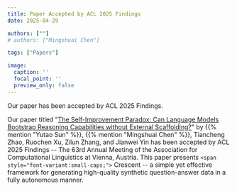 ```yaml
---
title: Paper Accepted by ACL 2025 Findings
date: 2025-04-29

authors: [""]
# authors: ["Mingshuai Chen"]

tags: ["Papers"]

image:
  caption: ''
  focal_point: ''
  preview_only: false
---
```

Our paper has been accepted by ACL 2025 Findings.

<!--more-->

Our paper titled "[The Self-Improvement Paradox: Can Language Models Bootstrap Reasoning Capabilities without External Scaffolding?](/publication/sun-crescent/)" by {{% mention "Yutao Sun" %}}, {{% mention "Mingshuai Chen" %}}, Tiancheng Zhao, Ruochen Xu, Zilun Zhang, and Jianwei Yin has been accepted by ACL 2025 Findings -- The 63rd Annual Meeting of the Association for Computational Linguistics at Vienna, Austria. This paper presents `<span style="font-variant:small-caps;">` Crescent -- a simple yet effective framework for generating high-quality synthetic question-answer data in a fully autonomous manner.
